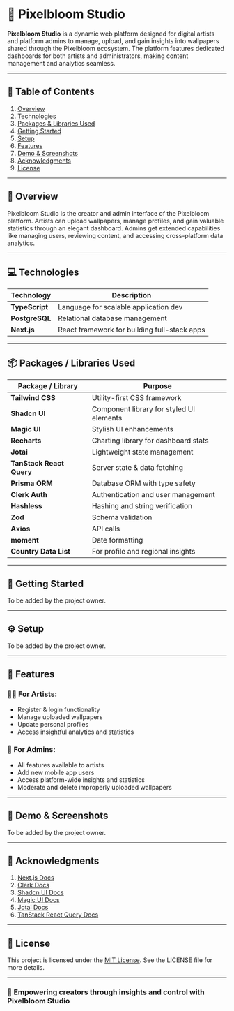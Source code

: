 # 🌸 Pixelbloom Studio

**Pixelbloom Studio** is a dynamic web platform designed for digital artists and platform admins to manage, upload, and
gain insights into wallpapers shared through the Pixelbloom ecosystem. The platform features dedicated dashboards for
both artists and administrators, making content management and analytics seamless.

---

## 📑 Table of Contents

1. [Overview](#-overview)
2. [Technologies](#-technologies)
3. [Packages & Libraries Used](#-packages--libraries-used)
4. [Getting Started](#-getting-started)
5. [Setup](#-setup)
6. [Features](#-features)
7. [Demo & Screenshots](#-demo--screenshots)
8. [Acknowledgments](#-acknowledgments)
9. [License](#-license)

---

## 🌟 Overview

Pixelbloom Studio is the creator and admin interface of the Pixelbloom platform. Artists can upload wallpapers, manage
profiles, and gain valuable statistics through an elegant dashboard. Admins get extended capabilities like managing
users, reviewing content, and accessing cross-platform data analytics.

---

## 💻 Technologies

| Technology     | Description                                  |
|----------------|----------------------------------------------|
| **TypeScript** | Language for scalable application dev        |
| **PostgreSQL** | Relational database management               |
| **Next.js**    | React framework for building full-stack apps |

---

## 📦 Packages / Libraries Used

| Package / Library        | Purpose                                  |
|--------------------------|------------------------------------------|
| **Tailwind CSS**         | Utility-first CSS framework              |
| **Shadcn UI**            | Component library for styled UI elements |
| **Magic UI**             | Stylish UI enhancements                  |
| **Recharts**             | Charting library for dashboard stats     |
| **Jotai**                | Lightweight state management             |
| **TanStack React Query** | Server state & data fetching             |
| **Prisma ORM**           | Database ORM with type safety            |
| **Clerk Auth**           | Authentication and user management       |
| **Hashless**             | Hashing and string verification          |
| **Zod**                  | Schema validation                        |
| **Axios**                | API calls                                |
| **moment**               | Date formatting                          |
| **Country Data List**    | For profile and regional insights        |

---

## 🚀 Getting Started

To be added by the project owner.

---

## ⚙️ Setup

To be added by the project owner.

---

## 🎯 Features

### 🧑‍🎨 For Artists:

- Register & login functionality
- Manage uploaded wallpapers
- Update personal profiles
- Access insightful analytics and statistics

### 👑 For Admins:

- All features available to artists
- Add new mobile app users
- Access platform-wide insights and statistics
- Moderate and delete improperly uploaded wallpapers

---

## 📸 Demo & Screenshots

To be added by the project owner.

---

## 🙏 Acknowledgments

1. [Next.js Docs](https://nextjs.org/docs)
2. [Clerk Docs](https://clerk.com/docs)
3. [Shadcn UI Docs](https://ui.shadcn.com/docs)
4. [Magic UI Docs](https://magicui.dev/)
5. [Jotai Docs](https://jotai.org/docs/introduction)
6. [TanStack React Query Docs](https://tanstack.com/query/v4)

---

## 📜 License

This project is licensed under the [MIT License](LICENSE). See the LICENSE file for more details.

---

### 🚀 Empowering creators through insights and control with **Pixelbloom Studio**
